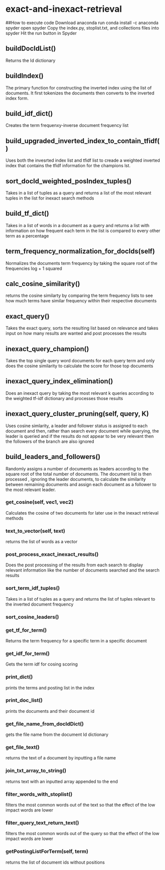 # exact-and-inexact-retrieval

##How to execute code
Download anaconda
run conda install -c anaconda spyder 
open spyder
Copy the index.py, stoplist.txt, and collections files into spyder
Hit the run button in Spyder

## buildDocIdList()
Returns the Id dictionary

## buildIndex()
The primary function for constructing the inverted index using the list of documents. It first tokenizes the documents then converts to the inverted index form.

## build_idf_dict()
Creates the term frequenxy-inverse document frequency list

## build_upgraded_inverted_index_to_contain_tfidf()
Uses both the invesrted index list and tfidf list to creade a weighted inverted index that contains the tfidf information for the champions lst.

## sort_docId_weighted_posIndex_tuples()
Takes in a list of tuples as a query and returns a list of the most relevant tuples in the list for inexact search methods

## build_tf_dict()
Takes in a list of words in a document as a query and returns a list with information on how frequent each term in the list is compared to every other term as a percentage

## term_frequency_normalization_for_docIds(self)
Normalizes the documents term frequency by taking the square root of the frequencies log + 1 squared

## calc_cosine_similarity()
returns the cosine similarty by comparing the term frequency lists to see how much terms have similar frequency within their respective documents

## exact_query()
Takes the exact query, sorts the resulting list based on relevance and takes input on how many results are wanted and post processes the results

## inexact_query_champion()
Takes the top single query word documents for each query term and only does the cosine similarity to calculate the score for those top documents

## inexact_query_index_elimination()
Does an inexact query by taking the most relevant k queries according to the weighted tf-idf dictionary and processes those results

## inexact_query_cluster_pruning(self, query, K)
Uses cosine simlarity, a leader and follower status is assigned to each document and then, rather than search every document while querying, the leader is queried and if the results do not appear to be very relevant then the followers of the branch are also ignored

## build_leaders_and_followers()
Randomly assigns a number of documents as leaders according to the square root of the total number of documents. The document list is then processed , ignoring the leader documents, to calculate the similarity between remaining documents and assign each document as a follower to the most relevant leader.

### get_cosine(self, vec1, vec2)
Calculates the cosine of two documents for later use in the inexact retrieval methods

### text_to_vector(self, text)
returns the list of words as a vector

### post_process_exact_inexact_results()
Does the post processing of the results from each search to display relevant information like the number of documents searched and the search results

### sort_term_idf_tuples()
Takes in a list of tuples as a query and returns the list of tuples relevant to the inverted document frequency

### sort_cosine_leaders()

### get_tf_for_term()
Returns the term frequency for a specific term in a specific document

### get_idf_for_term()
Gets the term idf for cosing scoring

### print_dict()
prints the terms and posting list in the index

### print_doc_list()
prints the documents and their document id

### get_file_name_from_docIdDict()
gets the file name from the document Id dictionary

### get_file_text()
returns the text of a document by inputting a file name

### join_txt_array_to_string()
returns text with an inputted array appended to the end

### filter_words_with_stoplist()
filters the most common words out of the text so that the effect of the low impact words are lower

### filter_query_text_return_text()
filters the most common words out of the query so that the effect of the low impact words are lower

### getPostingListForTerm(self, term)
returns the list of document ids without positions
